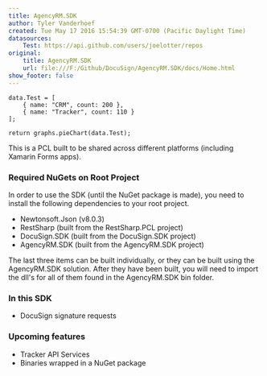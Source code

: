 ```yaml
---
title: AgencyRM.SDK
author: Tyler Vanderhoef
created: Tue May 17 2016 15:54:39 GMT-0700 (Pacific Daylight Time)
datasources:
    Test: https://api.github.com/users/joelotter/repos
original:
    title: AgencyRM.SDK
    url: file:///F:/Github/DocuSign/AgencyRM.SDK/docs/Home.html
show_footer: false
---
```


```javascript; auto
data.Test = [
    { name: "CRM", count: 200 },
    { name: "Tracker", count: 110 }
];

return graphs.pieChart(data.Test);
```

This is a PCL built to be shared across different platforms (including Xamarin Forms apps).

### Required NuGets on Root Project
In order to use the SDK (until the NuGet package is made), you need to install the following dependencies to your root project.

- Newtonsoft.Json (v8.0.3)
- RestSharp (built from the RestSharp.PCL project)
- DocuSign.SDK (built from the DocuSign.SDK project)
- AgencyRM.SDK (built from the AgencyRM.SDK project)

The last three items can be built individually, or they can be built using the AgencyRM.SDK solution. After they have been built, you will need to import the dll's for all of them found in the AgencyRM.SDK bin folder.

### In this SDK
-  DocuSign signature requests

### Upcoming features
-  Tracker API Services
-  Binaries wrapped in a NuGet package